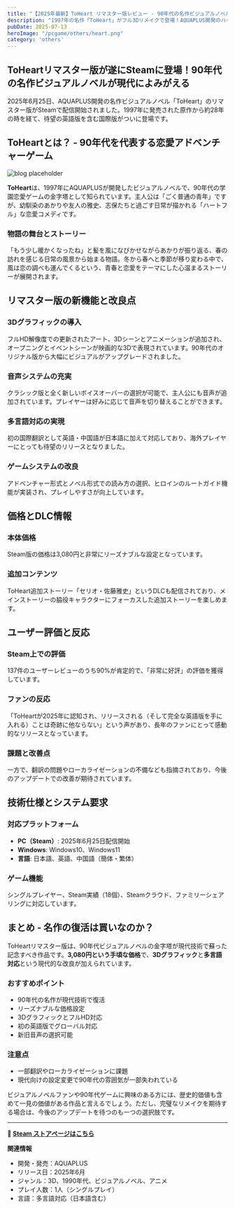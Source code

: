 ```yaml
---
title: "【2025年最新】ToHeart リマスター版レビュー - 90年代の名作ビジュアルノベルが3Dリメイクで復活！価格・評価・システムを徹底解説"
description: "1997年の名作「ToHeart」がフル3Dリメイクで登場！AQUAPLUS開発のハートフル恋愛コメディが現代によみがえった。価格3,080円でSteamに登場したリマスター版の詳細レビュー、システム、評価を解説します。"
pubDate: 2025-07-13
heroImage: "/pcgame/others/heart.png"
category: 'others'
---
```


## ToHeartリマスター版が遂にSteamに登場！90年代の名作ビジュアルノベルが現代によみがえる

2025年6月25日、AQUAPLUS開発の名作ビジュアルノベル「ToHeart」のリマスター版がSteamで配信開始されました。1997年に発売された原作から約28年の時を経て、待望の英語版を含む国際版がついに登場です。

## ToHeartとは？ - 90年代を代表する恋愛アドベンチャーゲーム

![blog placeholder](/pcgame/others/heart2.png)

**ToHeart**は、1997年にAQUAPLUSが開発したビジュアルノベルで、90年代の学園恋愛ゲームの金字塔として知られています。主人公は「ごく普通の青年」ですが、幼馴染のあかりや友人の雅史、志保たちと過ごす日常が描かれる「ハートフル」な恋愛コメディです。

### 物語の舞台とストーリー

「もう少し暖かくなったね」と髪を風になびかせながらあかりが振り返る、春の訪れを感じる日常の風景から始まる物語。冬から春へと季節が移り変わる中で、風は恋の調べも運んでくるという、青春と恋愛をテーマにした心温まるストーリーが展開されます。

## リマスター版の新機能と改良点

### 3Dグラフィックの導入

フルHD解像度での更新されたアート、3Dシーンとアニメーションが追加され、オープニングとイベントシーンが映画的な3Dで表現されています。90年代のオリジナル版から大幅にビジュアルがアップグレードされました。

### 音声システムの充実

クラシック版と全く新しいボイスオーバーの選択が可能で、主人公にも音声が追加されています。プレイヤーは好みに応じて音声を切り替えることができます。

### 多言語対応の実現

初の国際翻訳として英語・中国語が日本語に加えて対応しており、海外プレイヤーにとっても待望のリリースとなりました。

### ゲームシステムの改良

アドベンチャー形式とノベル形式での読み方の選択、ヒロインのルートガイド機能が実装され、プレイしやすさが向上しています。

## 価格とDLC情報

### 本体価格

Steam版の価格は3,080円と非常にリーズナブルな設定となっています。

### 追加コンテンツ

ToHeart追加ストーリー「セリオ・佐藤雅史」というDLCも配信されており、メインストーリーの脇役キャラクターにフォーカスした追加ストーリーを楽しめます。

## ユーザー評価と反応

### Steam上での評価

137件のユーザーレビューのうち90%が肯定的で、「非常に好評」の評価を獲得しています。

### ファンの反応

「ToHeartが2025年に認知され、リリースされる（そして完全な英語版を手に入れる）ことは奇跡に他ならない」という声があり、長年のファンにとって感動的なリリースとなっています。

### 課題と改善点

一方で、翻訳の問題やローカライゼーションの不備なども指摘されており、今後のアップデートでの改善が期待されています。

## 技術仕様とシステム要求

### 対応プラットフォーム

- **PC（Steam）**: 2025年6月25日配信開始
- **Windows**: Windows10、Windows11
- **言語**: 日本語、英語、中国語（簡体・繁体）

### ゲーム機能

シングルプレイヤー、Steam実績（18個）、Steamクラウド、ファミリーシェアリングに対応しています。

## まとめ - 名作の復活は買いなのか？

ToHeartリマスター版は、90年代ビジュアルノベルの金字塔が現代技術で蘇った記念すべき作品です。**3,080円という手頃な価格**で、**3Dグラフィック**と**多言語対応**という現代的な改良が加えられています。

### おすすめポイント

- 90年代の名作が現代技術で復活
- リーズナブルな価格設定
- 3DグラフィックとフルHD対応
- 初の英語版でグローバル対応
- 新旧音声の選択可能

### 注意点

- 一部翻訳やローカライゼーションに課題
- 現代向けの設定変更で90年代の雰囲気が一部失われている

ビジュアルノベルファンや90年代ゲームに興味のある方には、歴史的価値も含めて一見の価値がある作品と言えるでしょう。ただし、完璧なリメイクを期待する場合は、今後のアップデートを待つのも一つの選択肢です。

---

**🛒 [Steam ストアページはこちら](https://store.steampowered.com/app/3380520/ToHeart/)**

**関連情報**
- 開発・発売：AQUAPLUS
- リリース日：2025年6月
- ジャンル：3D、1990年代、ビジュアルノベル、アニメ
- プレイ人数：1人（シングルプレイ）
- 言語：多言語対応（日本語含む）